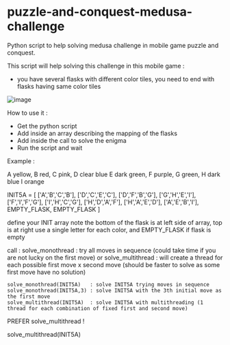 # puzzle-and-conquest-medusa-challenge
Python script to help solving medusa challenge in mobile game puzzle and conquest.

This script will help solving this challenge in this mobile game : 
 - you have several flasks with different color tiles, you need to end with flasks having same color tiles

![image](https://github.com/OlivierGaland/puzzle-and-conquest-medusa-challenge/assets/26048157/eb665d28-ed23-4c06-81da-db2ed915b4ea)

How to use it :
- Get the python script
- Add inside an array describing the mapping of the flasks
- Add inside the call to solve the enigma
- Run the script and wait

Example :

A yellow, B red, C pink, D clear blue
E dark green, F purple, G green, H dark blue
I orange

INIT5A = [ ['A','B','C','B'],
          ['D','C','E','C'],
          ['D','F','B','G'],
          ['G','H','E','I'],
          ['F','I','F','G'],
          ['I','H','C','G'], 
          ['H','D','A','F'], 
          ['H','A','E','D'],
          ['A','E','B','I'],
          EMPTY_FLASK,
          EMPTY_FLASK ]

  define your INIT array 
     note the bottom of the flask is at left side of array, top is at right 
     use a single letter for each color, and EMPTY_FLASK if flask is empty

  call :
          solve_monothread   : try all moves in sequence (could take time if you are not lucky on the first move)
       or solve_multithread  : will create a thread for each possible first move x second move (should be faster to solve as some first move have no solution)

    solve_monothread(INIT5A)   : solve INIT5A trying moves in sequence
    solve_monothread(INIT5A,3) : solve INIT5A with the 3th initial move as the first move
    solve_multithread(INIT5A)  : solve INIT5A with multithreading (1 thread for each combination of fixed first and second move)

  PREFER solve_multithread !

solve_multithread(INIT5A)

